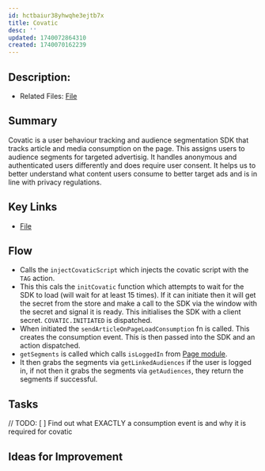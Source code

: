 ```yaml
---
id: hctbaiur38yhwqhe3ejtb7x
title: Covatic
desc: ''
updated: 1740072864310
created: 1740070162239
---
```

## Description: 
- Related Files: [File](/ncu-ad-manager/src/)

## Summary
Covatic is a user behaviour tracking and audience segmentation SDK that tracks article and media consumption on the page. This assigns users to audience segments for targeted advertisig. It handles anonymous and authenticated users differently and does require user consent. It helps us to better understand what content users consume to better target ads and is in line with privacy regulations. 

## Key Links
- [File](/ncu-ad-manager/src/)

## Flow 
- Calls the `injectCovaticScript` which injects the covatic script with the `TAG` action.
- This this cals the `initCovatic` function which attempts to wait for the SDK to load (will wait for at least 15 times). If it can initiate then it will get the secret from the store and make a call to the SDK via the window with the secret and signal it is ready. This initialises the SDK with a client secret. `COVATIC.INITIATED` is dispatched. 
- When initiated the `sendArticleOnPageLoadConsumption` fn is called. This creates the consumption event. This is then passed into the SDK and an action dispatched. 
- `getSegments` is called which calls `isLoggedIn` from [Page module](/ncu-ad-manager/src/Utils/Page/Page.ts). 
- It then grabs the segments via `getLinkedAudiences` if the user is logged in, if not then it grabs the segments via `getAudiences`, they return the segments if successful. 

## Tasks
// TODO: [ ] Find out what EXACTLY a consumption event is and why it is required for covatic

## Ideas for Improvement
